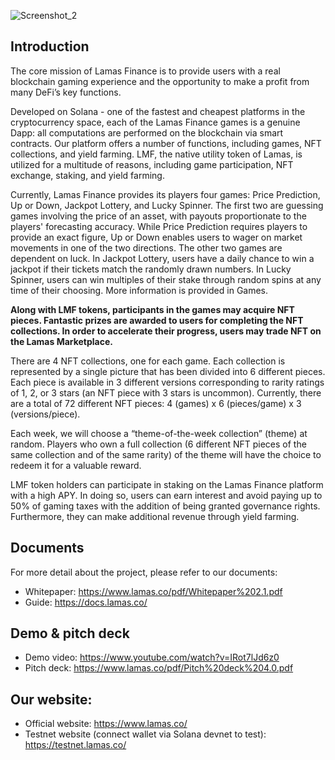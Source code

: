 ![Screenshot_2](https://user-images.githubusercontent.com/60953757/205481418-6e6bd054-bce9-4df6-a978-3c16946b30f8.png)

## Introduction 

The core mission of Lamas Finance is to provide users with a real blockchain gaming experience and the opportunity to make a profit from many DeFi’s key functions.  

Developed on Solana - one of the fastest and cheapest platforms in the cryptocurrency space, each of the Lamas Finance games is a genuine Dapp: all computations are performed on the blockchain via smart contracts. Our platform offers a number of functions, including games, NFT collections, and yield farming. LMF, the native utility token of Lamas, is utilized for a multitude of reasons, including game participation, NFT exchange, staking, and yield farming.  

Currently, Lamas Finance provides its players four games: Price Prediction, Up or Down, Jackpot Lottery, and Lucky Spinner. The first two are guessing games involving the price of an asset, with payouts proportionate to the players' forecasting accuracy. While Price Prediction requires players to provide an exact figure, Up or Down enables users to wager on market movements in one of the two directions. The other two games are dependent on luck. In Jackpot Lottery, users have a daily chance to win a jackpot if their tickets match the randomly drawn numbers. In Lucky Spinner, users can win multiples of their stake through random spins at any time of their choosing. More information is provided in Games. 

**Along with LMF tokens, participants in the games may acquire NFT pieces. Fantastic prizes are awarded to users for completing the NFT collections. In order to accelerate their progress, users may trade NFT on the Lamas Marketplace.**

There are 4 NFT collections, one for each game. Each collection is represented by a single picture that has been divided into 6 different pieces. Each piece is available in 3 different versions corresponding to rarity ratings of 1, 2, or 3 stars (an NFT piece with 3 stars is uncommon). Currently, there are a total of 72 different NFT pieces: 4 (games) x 6 (pieces/game) x 3 (versions/piece).

Each week, we will choose a “theme-of-the-week collection” (theme) at random. Players who own a full collection (6 different NFT pieces of the same collection and of the same rarity) of the theme will have the choice to redeem it for a valuable reward.

LMF token holders can participate in staking on the Lamas Finance platform with a high APY. In doing so, users can earn interest and avoid paying up to 50% of gaming taxes with the addition of being granted governance rights. Furthermore, they can make additional revenue through yield farming.  

## Documents  
For more detail about the project, please refer to our documents:
- Whitepaper: https://www.lamas.co/pdf/Whitepaper%202.1.pdf
- Guide: https://docs.lamas.co/

## Demo & pitch deck
- Demo video: https://www.youtube.com/watch?v=IRot7lJd6z0
- Pitch deck: https://www.lamas.co/pdf/Pitch%20deck%204.0.pdf

## Our website:
- Official website: https://www.lamas.co/
- Testnet website (connect wallet via Solana devnet to test): https://testnet.lamas.co/
